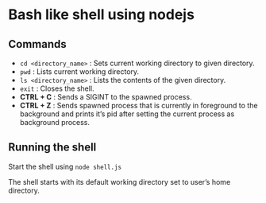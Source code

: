# Bash like shell using nodejs

## Commands

- `cd <directory_name>` : Sets current working directory to given directory.
- `pwd` : Lists current working directory.
- `ls <directory_name>` : Lists the contents of the given directory.
- `exit` : Closes the shell.
- **CTRL + C** : Sends a SIGINT to the spawned process.
- **CTRL + Z** : Sends spawned process that is currently in foreground to the background and prints it’s pid after setting the current process as background process.

## Running the shell

Start the shell using `node shell.js`

The shell starts with its default working directory set to user’s home directory.

